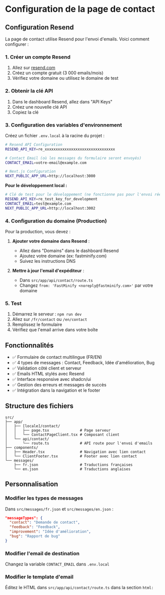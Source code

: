 # Configuration de la page de contact

## Configuration Resend

La page de contact utilise Resend pour l'envoi d'emails. Voici comment configurer :

### 1. Créer un compte Resend

1. Allez sur [resend.com](https://resend.com)
2. Créez un compte gratuit (3 000 emails/mois)
3. Vérifiez votre domaine ou utilisez le domaine de test

### 2. Obtenir la clé API

1. Dans le dashboard Resend, allez dans "API Keys"
2. Créez une nouvelle clé API
3. Copiez la clé

### 3. Configuration des variables d'environnement

Créez un fichier `.env.local` à la racine du projet :

```bash
# Resend API Configuration
RESEND_API_KEY=re_xxxxxxxxxxxxxxxxxxxxxxxxxxxxxxxx

# Contact Email (où les messages du formulaire seront envoyés)
CONTACT_EMAIL=votre-email@example.com

# Next.js Configuration
NEXT_PUBLIC_APP_URL=http://localhost:3000
```

**Pour le développement local :**
```bash
# Clé de test pour le développement (ne fonctionne pas pour l'envoi réel)
RESEND_API_KEY=re_test_key_for_development
CONTACT_EMAIL=test@example.com
NEXT_PUBLIC_APP_URL=http://localhost:3002
```

### 4. Configuration du domaine (Production)

Pour la production, vous devez :

1. **Ajouter votre domaine dans Resend** :
   - Allez dans "Domains" dans le dashboard Resend
   - Ajoutez votre domaine (ex: fastminify.com)
   - Suivez les instructions DNS

2. **Mettre à jour l'email d'expéditeur** :
   - Dans `src/app/api/contact/route.ts`
   - Changez `from: 'FastMinify <noreply@fastminify.com>'` par votre domaine

### 5. Test

1. Démarrez le serveur : `npm run dev`
2. Allez sur `/fr/contact` ou `/en/contact`
3. Remplissez le formulaire
4. Vérifiez que l'email arrive dans votre boîte

## Fonctionnalités

- ✅ Formulaire de contact multilingue (FR/EN)
- ✅ 4 types de messages : Contact, Feedback, Idée d'amélioration, Bug
- ✅ Validation côté client et serveur
- ✅ Emails HTML stylés avec Resend
- ✅ Interface responsive avec shadcn/ui
- ✅ Gestion des erreurs et messages de succès
- ✅ Intégration dans la navigation et le footer

## Structure des fichiers

```
src/
├── app/
│   ├── [locale]/contact/
│   │   ├── page.tsx              # Page serveur
│   │   └── ContactPageClient.tsx # Composant client
│   └── api/contact/
│       └── route.ts              # API route pour l'envoi d'emails
├── components/
│   ├── Header.tsx                # Navigation avec lien contact
│   └── ClientFooter.tsx          # Footer avec lien contact
└── messages/
    ├── fr.json                   # Traductions françaises
    └── en.json                   # Traductions anglaises
```

## Personnalisation

### Modifier les types de messages

Dans `src/messages/fr.json` et `src/messages/en.json` :

```json
"messageTypes": {
  "contact": "Demande de contact",
  "feedback": "Feedback", 
  "improvement": "Idée d'amélioration",
  "bug": "Rapport de bug"
}
```

### Modifier l'email de destination

Changez la variable `CONTACT_EMAIL` dans `.env.local`

### Modifier le template d'email

Éditez le HTML dans `src/app/api/contact/route.ts` dans la section `html:`
